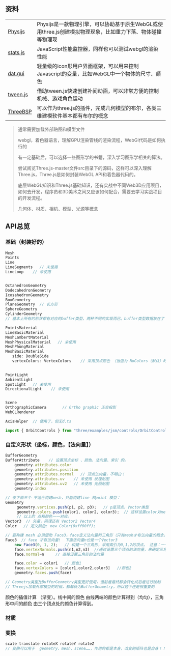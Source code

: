 ## 资料
|   |   |
| ---------------- | ----- |
| [Physijs](https://github.com/chandlerprall/Physijs) | Physijs是一款物理引擎，可以协助基于原生WebGL或使用three.js创建模拟物理现象，比如重力下落、物体碰撞等物理现 |
| [stats.js](https://github.com/mrdoob/stats.js)      | JavaScript性能监控器，同样也可以测试webgl的渲染性能          |
| [dat.gui](https://github.com/dataarts/dat.gui)      | 轻量级的icon形用户界面框架，可以用来控制Javascript的变量，比如WebGL中一个物体的尺寸、颜色 |
| [tween.js](https://github.com/tweenjs/tween.js/)    | 借助tween.js快速创建补间动画，可以非常方便的控制机械、游戏角色运动 |
| [ThreeBSP](https://github.com/sshirokov/ThreeBSP)   | 可以作为three.js的插件，完成几何模型的布尔，各类三维建模软件基本都有布尔的概念 |

>  通常需要加载外部贴图和模型文件
>
> webgl，着色器语言，理解GPU渲染管线的渲染流程，WebGl代码是如何执行的
>
>  有一定基础后，可以选择一些图形学的书籍，深入学习图形学相关的算法。
>
> 尝试阅览Three.js-master文件src目录下的源码，这样可以深入理解Three.js，Three.js是如何封装WebGL API和着色器代码的。
>
> 底层WebGL知识和Three.js基础知识，还有实战中不同Web3D应用项目，如何去开发，程序员和3D美术之间又应该如何配合，需要去学习实战项目的开发流程。
>
> 几何体、材质、相机、模型、光源等概念

## API总览

### 基础（封装好的）

```js
Mesh
Points
Line
LineSegments   // 未使用
LineLoop    // 未使用


OctahedronGeometry
DodecahedronGeometry
IcosahedronGeometry
BoxGeometry
PlaneGeometry  // 长方形
SphereGeometry
CylinderGeometry
// 基本上所有的形状都有对应的buffer类型，两种不同的实现而已。buffer类型数据放在了 attributes.position（color,normal)，index中, 普通类型则放在了 vertices faces（或colors）中

PointsMaterial
LineBasicMaterial
MeshLambertMaterial
MeshPhysicalMaterial   // 未使用
MeshPhongMaterial
MeshBasicMaterial 
   side: DoubleSide
   vertexColors: VertexColors    // 采用顶点颜色 （当值为 NoColors（默认）时，采用color属性，直接定义所有顶点颜色）
   

PointLight
AmbientLight
SpotLight   // 未使用
DirectionalLight    // 未使用


Scene
OrthographicCamera       // Ortho graphic 正交投影
WebGLRenderer

AxisHelper  // 使用了，但无d.ts

import { OrbitControls } from "three/examples/jsm/controls/OrbitControls";
```

### 自定义形状（坐标，颜色，【法向量】）


```js
BufferGeometry
BufferAttribute    // 设置顶点坐标 、颜色、法向量、索引 的。
    geometry.attributes.color
    geometry.attributes.position
    geometry.attributes.normal   // 顶点法向量，不明白！
	geometry.attributes.uv    // 未使用 纹理贴图
	geometry.attributes.uv2   // 未使用 光照贴图
    geometry.index

// 仅下面三个 不适合构建mesh，只能构建line 和point 模型：
Geometry  
     geometry.vertices.push(p1, p2, p3);   // p是顶点，Vector类型
     geometry.colors.push(color1, color2, color3);  // 这样设置color对mesh无效，mesh的color必须通过face来设置
     // 以上的 点和颜色一一对应。
Vector3  // 矢量，同理还有 Vector2 Vector4
Color   // 定义颜色: new Color(0xff00ff);

// 要构建 mesh 必须借助 Face3，face定义法向量和三角形（只有mesh才有法向量的概念，face的颜色只用于mesh）
Face3  // face 才有法向量!  下面法向量n也是一个Vector3
    new Face3(0, 1, 2);   // 构建一个三角形，采用索引为0,1,2的顶点。 注意：一个face就是一个三角形
    face.vertexNormals.push(n1,n2,n3)  //通过设置三个顶点的法向量，来确定三角形的法向量。 或：
    face.normal=n     // 直接设置三角形的法向量

    face.color = color1   // 颜色1
    face.vertexColors = [color1,color2,color3]   //颜色2
    geometry.faces.push(face)

// Geometry类型比BufferGeometry类型更好使用，但前者最终都会转化成后者进行绘制
// Threejs加载外部模型的时候，都解析为BufferGeometry，所以这个还是很重要的

```

颜色的插值计算 （渐变）。线中间的颜色 由线两端的颜色计算得到（均匀），三角形中间的颜色 由三个顶点处的颜色计算得到。

### 材质



### 变换

``` js
scale translate rotateX rotateY rotateZ
// 变换可以用于  geometry、mesh、scene……，作用的都是本身，改变的矩阵也是自身！！
```

